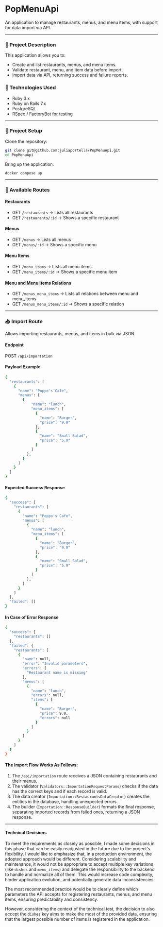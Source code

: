 
# PopMenuApi

An application to manage restaurants, menus, and menu items, with support for data import via API.

---

### 🔹 Project Description
This application allows you to:
- Create and list restaurants, menus, and menu items.
- Validate restaurant, menu, and item data before import.
- Import data via API, returning success and failure reports.


### 🔹 Technologies Used

- Ruby 3.x
- Ruby on Rails 7.x
- PostgreSQL
- RSpec / FactoryBot for testing

---

### 🔹 Project Setup

Clone the repository:

```bash
git clone git@github.com:juliaportella/PopMenuApi.git
cd PopMenuApi
````

Bring up the application:

```bash
docker compose up
```

-----

### 📌 Available Routes

#### Restaurants

  - GET `/restaurants` → Lists all restaurants
  - GET `/restaurants/:id` → Shows a specific restaurant

#### Menus

  - GET `/menus` → Lists all menus
  - GET `/menus/:id` → Shows a specific menu

#### Menu Items

  - GET `/menu_items` → Lists all menu items
  - GET `/menu_items/:id` → Shows a specific menu item


#### Menu and Menu Items Relations

- GET `/menus_menu_items` → Lists all relations between menu and menu_items
- GET `/menus_menu_items/:id` → Shows a specific relation

-----

### 📥 Import Route

Allows importing restaurants, menus, and items in bulk via JSON.

#### Endpoint

POST `/api/importation`

#### Payload Example

```bash
{
  "restaurants": [
    {
      "name": "Poppo's Cafe",
      "menus": [
        {
            "name": "lunch",
            "menu_items": [
              {
                "name": "Burger",
                "price": "9.0"
              },
              {
                "name": "Small Salad",
                "price": "5.0"
              }
            ]
          },
        }
      ]
    }
  ]
}
```

#### Expected Success Response

```bash
{
  "success": {
    "restaurants": [
      {
        "name": "Poppo's Cafe",
        "menus": [
          {
            "name": "lunch",
            "menu_items": [
              {
                "name": "Burger",
                "price": "9.0"
              },
              {
                "name": "Small Salad",
                "price": "5.0"
              }
            ]
          },
        ]
      }
    ]
  },
  "failed": []
}
```

#### In Case of Error Response

```bash
{
  "success": {
    "restaurants": []
  },
  "failed": {
    "restaurants": [
      {
        "name": null,
        "error": "Invalid parameters",
        "errors": [
          "Restaurant name is missing"
        ],
        "menus": [
          {
            "name": "lunch",
            "errors": null,
            "items": [
              {
                "name": "Burger",
                "price": 9.0,
                "errors": null
              }
            ]
          }
        ]
      }
    ]
  }
}
```

#### The Import Flow Works As Follows:

1.  The `/api/importation` route receives a JSON containing restaurants and their menus.
2.  The validator (`Validators::ImportationRequestParams`) checks if the data has the correct keys and if each record is valid.
3.  The data creator (`Importation::RestaurantsDataCreator`) creates the entities in the database, handling unexpected errors.
4.  The builder (`Importation::ResponseBuilder`) formats the final response, separating imported records from failed ones, returning a JSON response.

-----

#### Technical Decisions

To meet the requirements as closely as possible, I made some decisions in this phase that can be easily readjusted in the future due to the project's flexibility.
I would like to emphasize that, in a production environment, the adopted approach would be different. Considering scalability and maintenance, it would not be appropriate to accept multiple key variations (like `dishes` and `menu_items`) and delegate the responsibility to the backend to handle and normalize all of them. This would increase code complexity, hinder application evolution, and potentially generate data inconsistencies.

The most recommended practice would be to clearly define which parameters the API accepts for registering restaurants, menus, and menu items, ensuring predictability and consistency.

However, considering the context of the technical test, the decision to also accept the `dishes` key aims to make the most of the provided data, ensuring that the largest possible number of items is registered in the application.
